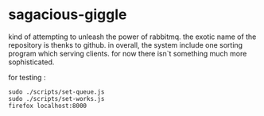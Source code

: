 # sagacious-giggle
kind of attempting to unleash the power of rabbitmq.
the exotic name of the repository is thenks to github.
in overall, the system include one sorting program which serving clients.
for now there isn`t something much more sophisticated.

for testing : 
  ```
  sudo ./scripts/set-queue.js
  sudo ./scripts/set-works.js
  firefox localhost:8000
  ```
  


  
  

